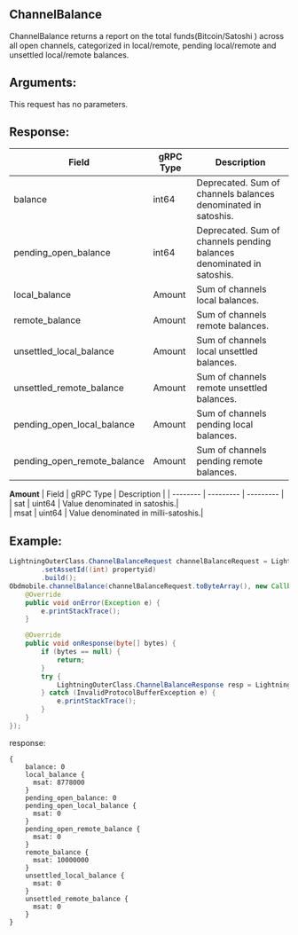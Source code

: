 ## ChannelBalance

ChannelBalance returns a report on the total funds(Bitcoin/Satoshi ) across all open channels, categorized in local/remote, pending local/remote and unsettled local/remote balances.

## Arguments:
This request has no parameters.

## Response:
| Field		         |	gRPC Type		|	   Description    |
| -------- 	         |	---------       |      ---------      |  
| balance            |	int64	        |Deprecated. Sum of channels balances denominated in satoshis.|
| pending_open_balance            |	int64	        |Deprecated. Sum of channels pending balances denominated in satoshis.|
| local_balance            |	Amount	        |Sum of channels local balances.|
| remote_balance            |	Amount	        |Sum of channels remote balances.|
| unsettled_local_balance            |	Amount	        |Sum of channels local unsettled balances.|
| unsettled_remote_balance            |	Amount	        |Sum of channels remote unsettled balances.|
| pending_open_local_balance            |	Amount	        |Sum of channels pending local balances.|
| pending_open_remote_balance            |	Amount	        |Sum of channels pending remote balances.|

**Amount**
| Field		            |	gRPC Type		    |	 Description  |
| -------- 	            |	---------           |    ---------    |  
| sat   |	uint64	    |    Value denominated in satoshis.|  
| msat     |	uint64	    |    Value denominated in milli-satoshis.|

## Example:

<!--
java code example
-->

```java
LightningOuterClass.ChannelBalanceRequest channelBalanceRequest = LightningOuterClass.ChannelBalanceRequest.newBuilder()
        .setAssetId((int) propertyid)
        .build();
Obdmobile.channelBalance(channelBalanceRequest.toByteArray(), new Callback() {
    @Override
    public void onError(Exception e) {
        e.printStackTrace();
    }

    @Override
    public void onResponse(byte[] bytes) {
        if (bytes == null) {
            return;
        }
        try {
            LightningOuterClass.ChannelBalanceResponse resp = LightningOuterClass.ChannelBalanceResponse.parseFrom(bytes);
        } catch (InvalidProtocolBufferException e) {
            e.printStackTrace();
        }
    }
});
```

<!--
The response for the example
-->
response:
```
{
    balance: 0
    local_balance {
      msat: 8778000
    }
    pending_open_balance: 0
    pending_open_local_balance {
      msat: 0
    }
    pending_open_remote_balance {
      msat: 0
    }
    remote_balance {
      msat: 10000000
    }
    unsettled_local_balance {
      msat: 0
    }
    unsettled_remote_balance {
      msat: 0
    }
}
```
